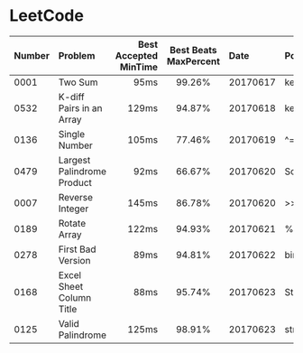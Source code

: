 # LeetCode


| Number        | Problem                     | Best Accepted MinTime | Best Beats MaxPercent | Date     | Point                    | Independently  |
| ------------- |:----------------------------| ---------------------:|:---------------------:|:---------|:-------------------------|:---------------|
| 0001          | Two Sum                     | 95ms                  | 99.26%                | 20170617 | key-value in map         | No             |
| 0532          | K-diff Pairs in an Array    | 129ms                 | 94.87%                | 20170618 | key-value in map         | Yes            |
| 0136          | Single Number               | 105ms                 | 77.46%                | 20170619 | ^= search                | Yes            |
| 0479          | Largest Palindrome Product  | 92ms                  | 66.67%                | 20170620 | So foolish in JS         | Not All        |
| 0007          | Reverse Integer             | 145ms                 | 86.78%                | 20170620 | >>   ==>   Math.floor    | Not All        |
| 0189          | Rotate Array                | 122ms                 | 94.93%                | 20170621 | %=  .concat()  .slice()  | Yes            |
| 0278          | First Bad Version           | 89ms                  | 94.81%                | 20170622 | binary search            | Yes            |
| 0168          | Excel Sheet Column Title    | 88ms                  | 95.74%                | 20170623 | String.fromCharCode(65)  | Yes            |
| 0125          | Valid Palindrome            | 125ms                 | 98.91%                | 20170623 | string[] is ok in JS     | Not All        |